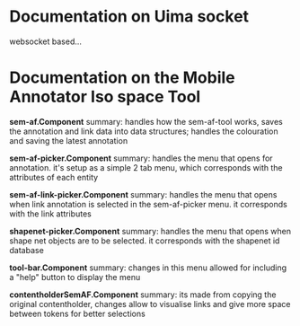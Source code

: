 # Documentation on Uima socket
websocket based...

# Documentation on the Mobile Annotator Iso space Tool

**sem-af.Component**
summary: handles how the sem-af-tool works, saves the annotation and link data into data structures; 
handles the colouration and saving the latest annotation

**sem-af-picker.Component**
summary: handles the menu that opens for annotation. it's setup as a simple 2 tab menu, which corresponds with the attributes of each entity

**sem-af-link-picker.Component**
summary: handles the menu that opens when link annotation is selected in the sem-af-picker menu. it corresponds with the link attributes

**shapenet-picker.Component**
summary: handles the menu that opens when shape net objects are to be selected. it corresponds with the shapenet id database

**tool-bar.Component**
summary: changes in this menu allowed for including a "help" button to display the menu

**contentholderSemAF.Component**
summary: its made from copying the original contentholder, changes allow to visualise links and give more space between tokens for better selections